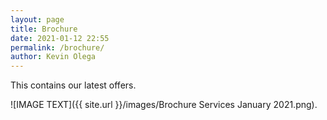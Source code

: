 ```yaml
--- 
layout: page
title: Brochure
date: 2021-01-12 22:55
permalink: /brochure/ 
author: Kevin Olega 
--- 
```


This contains our latest offers.

![IMAGE TEXT]({{ site.url }}/images/Brochure Services January 2021.png).